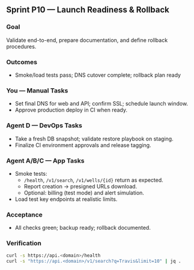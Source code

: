 ## Sprint P10 — Launch Readiness & Rollback

### Goal
Validate end-to-end, prepare documentation, and define rollback procedures.

### Outcomes
- Smoke/load tests pass; DNS cutover complete; rollback plan ready

### You — Manual Tasks
- Set final DNS for web and API; confirm SSL; schedule launch window.
- Approve production deploy in CI when ready.

### Agent D — DevOps Tasks
- Take a fresh DB snapshot; validate restore playbook on staging.
- Finalize CI environment approvals and release tagging.

### Agent A/B/C — App Tasks
- Smoke tests:
  - `/health`, `/v1/search`, `/v1/wells/{id}` return as expected.
  - Report creation → presigned URLs download.
  - Optional: billing (test mode) and alert simulation.
- Load test key endpoints at realistic limits.

### Acceptance
- All checks green; backup ready; rollback documented.

### Verification
```bash
curl -s https://api.<domain>/health
curl -s "https://api.<domain>/v1/search?q=Travis&limit=10" | jq .
```


